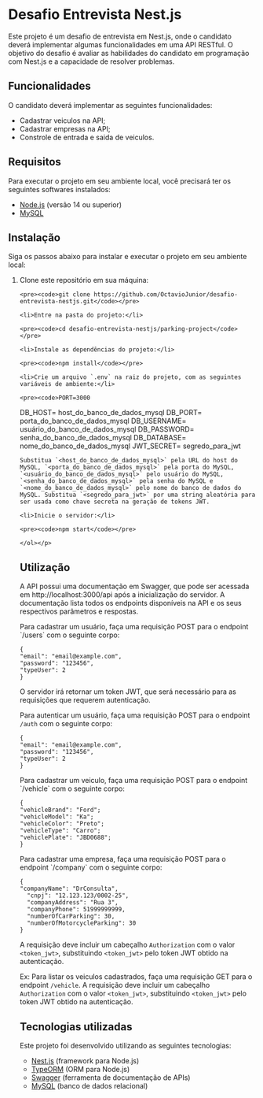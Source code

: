 <!DOCTYPE html>
<html lang="en">
<head>
    <meta charset="UTF-8">
    <meta name="viewport" content="width=device-width, initial-scale=1.0">
    <meta http-equiv="X-UA-Compatible" content="ie=edge">
    <title>Desafio Entrevista Nest.js</title>
</head>
<body>
    <h1>Desafio Entrevista Nest.js</h1>
<p>Este projeto é um desafio de entrevista em Nest.js, onde o candidato deverá implementar algumas funcionalidades em uma API RESTful. O objetivo do desafio é avaliar as habilidades do candidato em programação com Nest.js e a capacidade de resolver problemas.</p>

<h2>Funcionalidades</h2>

<p>O candidato deverá implementar as seguintes funcionalidades:</p>

<ul>
    <li>Cadastrar veiculos na API;</li>
    <li>Cadastrar empresas na API;</li>
    <li>Constrole de entrada e saida de veiculos.</li>
</ul>

<h2>Requisitos</h2>

<p>Para executar o projeto em seu ambiente local, você precisará ter os seguintes softwares instalados:</p>

<ul>
    <li><a href="https://nodejs.org/">Node.js</a> (versão 14 ou superior)</li>
    <li><a href="https://www.mysql.com/">MySQL</a></li>
</ul>

<h2>Instalação</h2>

<p>Siga os passos abaixo para instalar e executar o projeto em seu ambiente local:</p>
<p>
<ol>
    <li>Clone este repositório em sua máquina:</li>

    <pre><code>git clone https://github.com/OctavioJunior/desafio-entrevista-nestjs.git</code></pre>

    <li>Entre na pasta do projeto:</li>

    <pre><code>cd desafio-entrevista-nestjs/parking-project</code></pre>

    <li>Instale as dependências do projeto:</li>

    <pre><code>npm install</code></pre>

    <li>Crie um arquivo `.env` na raiz do projeto, com as seguintes variáveis de ambiente:</li>

    <pre><code>PORT=3000

DB_HOST= host_do_banco_de_dados_mysql
DB_PORT= porta_do_banco_de_dados_mysql
DB_USERNAME= usuário_do_banco_de_dados_mysql
DB_PASSWORD= senha_do_banco_de_dados_mysql
DB_DATABASE= nome_do_banco_de_dados_mysql
JWT_SECRET= segredo_para_jwt
</code></pre>

    Substitua `<host_do_banco_de_dados_mysql>` pela URL do host do MySQL, `<porta_do_banco_de_dados_mysql>` pela porta do MySQL, `<usuário_do_banco_de_dados_mysql>` pelo usuário do MySQL, `<senha_do_banco_de_dados_mysql>` pela senha do MySQL e `<nome_do_banco_de_dados_mysql>` pelo nome do banco de dados do MySQL. Substitua `<segredo_para_jwt>` por uma string aleatória para ser usada como chave secreta na geração de tokens JWT.

    <li>Inicie o servidor:</li>

    <pre><code>npm start</code></pre>

    </ol></p>

<h2>Utilização</h2>

<p>A API possui uma documentação em Swagger, que pode ser acessada em http://localhost:3000/api após a inicialização do servidor. A documentação lista todos os endpoints disponíveis na API e os seus respectivos parâmetros e respostas.</p>
<p>Para cadastrar um usuário, faça uma requisição POST para o endpoint `/users` com o seguinte corpo:</p>

<pre><code>{
"email": "email@example.com",
"password": "123456",
"typeUser": 2
}</code></pre>

O servidor irá retornar um token JWT, que será necessário para as requisições que requerem autenticação.

Para autenticar um usuário, faça uma requisição POST para o endpoint `/auth` com o seguinte corpo:

<pre><code>{
"email": "email@example.com",
"password": "123456",
"typeUser": 2
}</code></pre>

<p>Para cadastrar um veiculo, faça uma requisição POST para o endpoint `/vehicle` com o seguinte corpo:</p>

<pre><code>{
"vehicleBrand": "Ford";
"vehicleModel": "Ka";
"vehicleColor": "Preto";
"vehicleType": "Carro";
"vehiclePlate": "JBD0688";
}</code></pre>

<p>Para cadastrar uma empresa, faça uma requisição POST para o endpoint `/company` com o seguinte corpo:</p>

<pre><code>{
"companyName": "DrConsulta",
  "cnpj": "12.123.123/0002-25",
  "companyAddress": "Rua 3",
  "companyPhone": 51999999999,
  "numberOfCarParking": 30,
  "numberOfMotorcycleParking": 30
}</code></pre>

A requisição deve incluir um cabeçalho `Authorization` com o valor `<token_jwt>`, substituindo `<token_jwt>` pelo token JWT obtido na autenticação.

Ex:
Para listar os veiculos cadastrados, faça uma requisição GET para o endpoint `/vehicle`. A requisição deve incluir um cabeçalho `Authorization` com o valor `<token_jwt>`, substituindo `<token_jwt>` pelo token JWT obtido na autenticação.

<h2>Tecnologias utilizadas</h2>

<p>Este projeto foi desenvolvido utilizando as seguintes tecnologias:</p>

<ul>
    <li><a href="https://nestjs.com/">Nest.js</a> (framework para Node.js)</li>
    <li><a href="https://typeorm.io/">TypeORM</a> (ORM para Node.js)</li>
    <li><a href="https://swagger.io/">Swagger</a> (ferramenta de documentação de APIs)</li>
    <li><a href="https://www.mysql.com/">MySQL</a> (banco de dados relacional)</li>
</ul>
</body>
</html>
